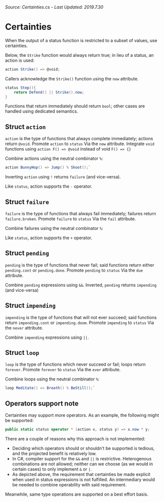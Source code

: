 *Source: Certainties.cs - Last Updated: 2019.7.30*

# Certainties

When the output of a status function is restricted to a subset of values, use certainties.

Below, the `Strike` function would always return true; in lieu of a status, an action is used:

```cs
action Strike() => @void;
```

Callers acknowledge the `Strike()` function using the `now` attribute.

```cs
status Step(){  
    return Defend() || Strike().now;
}
```

Functions that return immediately should return `bool`; other cases are handled using dedicated semantics.

## Struct `action`

`action` is the type of functions that always complete immediately; actions return `@void`.
Promote `action` to `status` Via the `now` attribute.
Integrate `void` functions using `action F() => @void` instead of void `F() => {}`

Combine actions using the neutral combinator `%`:

```cs
action BunnyHop() => Jump() % Shoot();`
```

Inverting `action` using `!` returns `failure` (and vice-versa).

Like `status`, action supports the `-` operator.

## Struct `failure`

`failure` is the type of functions that always fail immediately; failures return `failure.broken`.
Promote `failure` to `status` Via the `fail` attribute.

Combine failures using the neutral combinator `%`:

Like `status`, action supports the `+` operator.

## Struct `pending`

`pending` is the type of functions that never fail; said functions return either `pending.cont` or `pending.done`.
Promote `pending` to `status` Via the `due` attribute.

Combine `pending` expressions using `&&`.
Inverted, `pending` returns `impending` (and vice-versa)

## Struct `impending`

`impending` is the type of functions that will not ever succeed; said functions return `impending.cont` or `impending.doom`.
Promote `impending` to `status` Via the `never` attribute.

Combine `impending` expressions using `||`.

## Struct `loop`

`loop` is the type of functions which never succeed or fail; loops return `forever`.
Promote `forever` to `status` Via the `ever` attribute.

Combine loops using the neutral combinator `%`:

```cs
loop Meditate() => Breath() % BeStill();`
```

## Operators support note

Certainties may support more operators. As an example, the following might be supported:

```cs
public static status operator * (action x, status y) => x.now * y;
```

There are a couple of reasons why this approach is not implemented:

- Deciding which operators should or shouldn't be supported is tedious, and the projected benefit is relatively low.
- In C#, compiler support for the `&&` and `||` is restrictive. Heterogenous combinations are not allowed; neither can we choose
(as we would in certain cases) to only implement `&` or `|`.
- As depicted above, the requirement that certainties be made explicit when used in status expressions is not fulfilled. An intermediary would be needed to combine operability with said requirement.

Meanwhile, same type operations are supported on a best effort basis.
